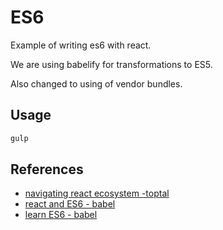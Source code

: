 # ES6
Example of writing es6 with react.

We are using babelify for transformations to ES5.

Also changed to using of vendor bundles.

## Usage
```bash
gulp
```

## References
* [navigating react ecosystem -toptal](http://www.toptal.com/react/navigating-the-react-ecosystem)
* [react and ES6 - babel](https://babeljs.io/blog/2015/06/07/react-on-es6-plus)
* [learn ES6 - babel](https://babeljs.io/docs/learn-es2015/)